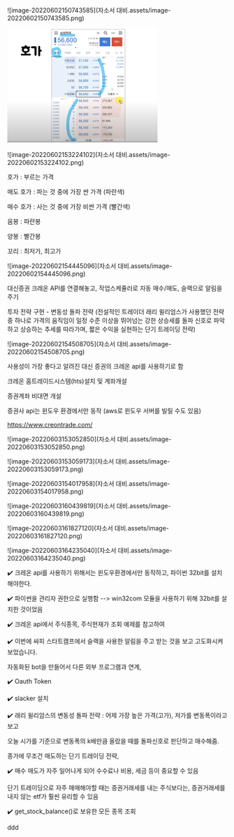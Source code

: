 ![image-20220602150743585](자소서 대비.assets/image-20220602150743585.png)

<img src="자소서 대비.assets/image-20220602152442047.png" alt="image-20220602152442047" style="zoom:50%;" />

![image-20220602153224102](자소서 대비.assets/image-20220602153224102.png)

호가 : 부르는 가격

매도 호가 : 파는 것 중에 가장 싼 가격 (파란색)

매수 호가 : 사는 것 중에 가장 비싼 가격 (빨간색)

음봉 : 파란봉 

양봉 : 빨간봉

꼬리 : 최저가, 최고가

![image-20220602154445096](자소서 대비.assets/image-20220602154445096.png)

대신증권 크레온 API를 연결해놓고, 작업스케쥴러로 자동 매수/매도, 슬랙으로 알림을 주기

투자 전략 구현 - 변동성 돌파 전략 (전설적인 트레이더 래리 윌리엄스가 사용했던 전략 중 하나로 가격의 움직임이 일정 수준 이상을 뛰어넘는 강한 상승세를 돌파 신호로 파악하고 상승하는 추세를 따라가며, 짧은 수익을 실현하는 단기 트레이딩 전략)

![image-20220602154508705](자소서 대비.assets/image-20220602154508705.png)



사용성이 가장 좋다고 알려진 대신 증권의 크레온 api를 사용하기로 함

크레온 홈트레이드시스템(hts)설치 및 계좌개설

증권계좌 비대면 개설  

증권사 api는 윈도우 환경에서만 동작 (aws로 윈도우 서버를 빌릴 수도 있음)

https://www.creontrade.com/

![image-20220603153052850](자소서 대비.assets/image-20220603153052850.png)

![image-20220603153059173](자소서 대비.assets/image-20220603153059173.png)



![image-20220603154017958](자소서 대비.assets/image-20220603154017958.png)





![image-20220603160439819](자소서 대비.assets/image-20220603160439819.png)



![image-20220603161827120](자소서 대비.assets/image-20220603161827120.png)

![image-20220603164235040](자소서 대비.assets/image-20220603164235040.png)



✔️ 크레온 api를 사용하기 위해서는 윈도우환경에서만 동작하고, 파이썬 32bit를 설치해야한다.

✔️ 파이썬을 관리자 권한으로 실행함 --> win32com 모듈을 사용하기 위해 32bit를 설치한 것이었음

✔️ 크레온 api에서 주식종목, 주식현재가 조회 예제를 참고하여 

✔️ 이번에 싸피 스타트캠프에서 슬랙을 사용한 알림을 주고 받는 것을 보고 고도화시켜보았습니다.  

자동화된 bot을 만들어서 다른 외부 프로그램과 연계,  

✔️ Oauth Token

✔️ slacker 설치

✔️ 래리 윌리암스의 변동성 돌파 전략 :  어제 가장 높은 가격(고가), 저가를 변동폭이라고 보고 

오늘 시가를 기준으로 변동폭의 k배만큼 올랐을 때를 돌파신호로 판단하고 매수해줌.

종가에 무조건 매도하는 단기 트레이딩 전략,

✔️ 매수 매도가 자주 일어나게 되어 수수료나 비용, 세금 등이 중요할 수 있음

단기 트레이딩으로 자주 매매해야할 때는 증권거래세를 내는 주식보다는, 증권거래세를 내지 않는 etf가 훨씬 유리할 수 있음

✔️ get_stock_balance()로 보유한 모든 종목 조회



ddd



  
